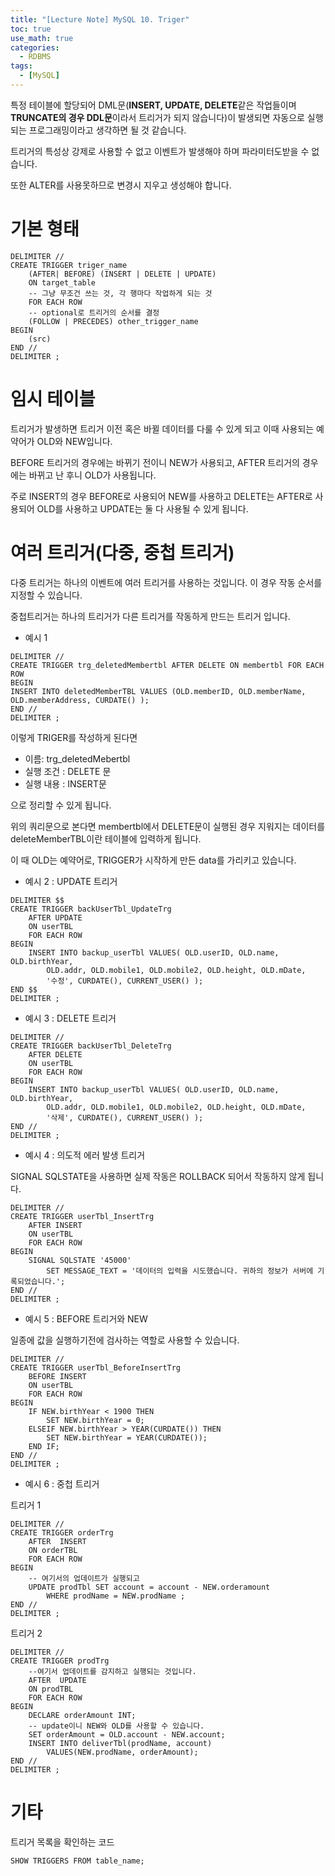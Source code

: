 ```yaml
---
title: "[Lecture Note] MySQL 10. Triger"
toc: true
use_math: true
categories:
  - RDBMS
tags:
  - [MySQL]
---
```


특정 테이블에 할당되어 DML문(**INSERT, UPDATE, DELETE**같은 작업들이며 **TRUNCATE의 경우 DDL문**이라서 트리거가 되지 않습니다)이 발생되면 자동으로 실행되는 프로그래밍이라고 생각하면 될 것 같습니다.

트리거의 특성상 강제로 사용할 수 없고 이벤트가 발생해야 하며 파라미터도받을 수 없습니다.

또한 ALTER를 사용못하므로 변경시 지우고 생성해야 합니다.

# 기본 형태

```
DELIMITER // 
CREATE TRIGGER triger_name
    (AFTER| BEFORE) (INSERT | DELETE | UPDATE)
    ON target_table
    -- 그냥 무조건 쓰는 것, 각 행마다 작업하게 되는 것
    FOR EACH ROW 
    -- optional로 트리거의 순서를 결정
    (FOLLOW | PRECEDES) other_trigger_name
BEGIN
	(src)
END // 
DELIMITER ;
```

# 임시 테이블

트리거가 발생하면 트리거 이전 혹은 바뀔 데이터를 다룰 수 있게 되고 이때 사용되는 예약어가 OLD와 NEW입니다.

BEFORE 트리거의 경우에는 바뀌기 전이니 NEW가 사용되고, AFTER 트리거의 경우에는 바뀌고 난 후니 OLD가 사용됩니다.

주로 INSERT의 경우 BEFORE로 사용되어 NEW를 사용하고 DELETE는 AFTER로 사용되어 OLD를 사용하고 UPDATE는 둘 다 사용될 수 있게 됩니다.


# 여러 트리거(다중, 중첩 트리거)

다중 트리거는 하나의 이벤트에 여러 트리거를 사용하는 것입니다.
이 경우 작동 순서를 지정할 수 있습니다.

중첩트리거는 하나의 트리거가 다른 트리거를 작동하게 만드는 트리거 입니다.

- 예시 1

```
DELIMITER //
CREATE TRIGGER trg_deletedMembertbl	AFTER DELETE ON membertbl FOR EACH ROW
BEGIN	
INSERT INTO deletedMemberTBL VALUES (OLD.memberID, OLD.memberName, OLD.memberAddress, CURDATE() );
END //
DELIMITER ;
```

이렇게 TRIGER를 작성하게 된다면 
- 이름: trg_deletedMebertbl
- 실행 조건 : DELETE 문
- 실행 내용 : INSERT문

으로 정리할 수 있게 됩니다.

위의 쿼리문으로 본다면 membertbl에서 DELETE문이 실행된 경우 지워지는 데이터를 deleteMemberTBL이란 테이블에 입력하게 됩니다.

이 때 OLD는 예약어로, TRIGGER가 시작하게 만든 data를 가리키고 있습니다.


- 예시 2 : UPDATE 트리거 

```
DELIMITER $$
CREATE TRIGGER backUserTbl_UpdateTrg  
    AFTER UPDATE 
    ON userTBL 
    FOR EACH ROW 
BEGIN
    INSERT INTO backup_userTbl VALUES( OLD.userID, OLD.name, OLD.birthYear, 
        OLD.addr, OLD.mobile1, OLD.mobile2, OLD.height, OLD.mDate, 
        '수정', CURDATE(), CURRENT_USER() );
END $$
DELIMITER ;
```

- 예시 3 : DELETE 트리거

```
DELIMITER // 
CREATE TRIGGER backUserTbl_DeleteTrg  
    AFTER DELETE 
    ON userTBL 
    FOR EACH ROW 
BEGIN
    INSERT INTO backup_userTbl VALUES( OLD.userID, OLD.name, OLD.birthYear, 
        OLD.addr, OLD.mobile1, OLD.mobile2, OLD.height, OLD.mDate, 
        '삭제', CURDATE(), CURRENT_USER() );
END // 
DELIMITER ;
```

- 예시 4 : 의도적 에러 발생 트리거

SIGNAL SQLSTATE을 사용하면 실제 작동은 ROLLBACK 되어서 작동하지 않게 됩니다.

```
DELIMITER // 
CREATE TRIGGER userTbl_InsertTrg  
    AFTER INSERT 
    ON userTBL 
    FOR EACH ROW 
BEGIN
    SIGNAL SQLSTATE '45000' 
        SET MESSAGE_TEXT = '데이터의 입력을 시도했습니다. 귀하의 정보가 서버에 기록되었습니다.';
END // 
DELIMITER ;
```

- 예시 5 : BEFORE 트리거와 NEW

일종에 값을 실행하기전에 검사하는 역할로 사용할 수 있습니다.

```
DELIMITER // 
CREATE TRIGGER userTbl_BeforeInsertTrg  
    BEFORE INSERT 
    ON userTBL 
    FOR EACH ROW 
BEGIN
    IF NEW.birthYear < 1900 THEN
        SET NEW.birthYear = 0;
    ELSEIF NEW.birthYear > YEAR(CURDATE()) THEN
        SET NEW.birthYear = YEAR(CURDATE());
    END IF;
END // 
DELIMITER ;
```

- 예시 6 : 중첩 트리거 

트리거 1 
```
DELIMITER // 
CREATE TRIGGER orderTrg  
    AFTER  INSERT 
    ON orderTBL 
    FOR EACH ROW 
BEGIN
    -- 여기서의 업데이트가 실행되고
    UPDATE prodTbl SET account = account - NEW.orderamount 
        WHERE prodName = NEW.prodName ;
END // 
DELIMITER ;
```

트리거 2
```
DELIMITER // 
CREATE TRIGGER prodTrg  
    --여기서 업데이트를 감지하고 실행되는 것입니다.
    AFTER  UPDATE 
    ON prodTBL 
    FOR EACH ROW 
BEGIN
    DECLARE orderAmount INT;
    -- update이니 NEW와 OLD를 사용할 수 있습니다.    
    SET orderAmount = OLD.account - NEW.account;
    INSERT INTO deliverTbl(prodName, account)
        VALUES(NEW.prodName, orderAmount);
END // 
DELIMITER ;
```

# 기타

트리거 목록을 확인하는 코드

```
SHOW TRIGGERS FROM table_name;
```